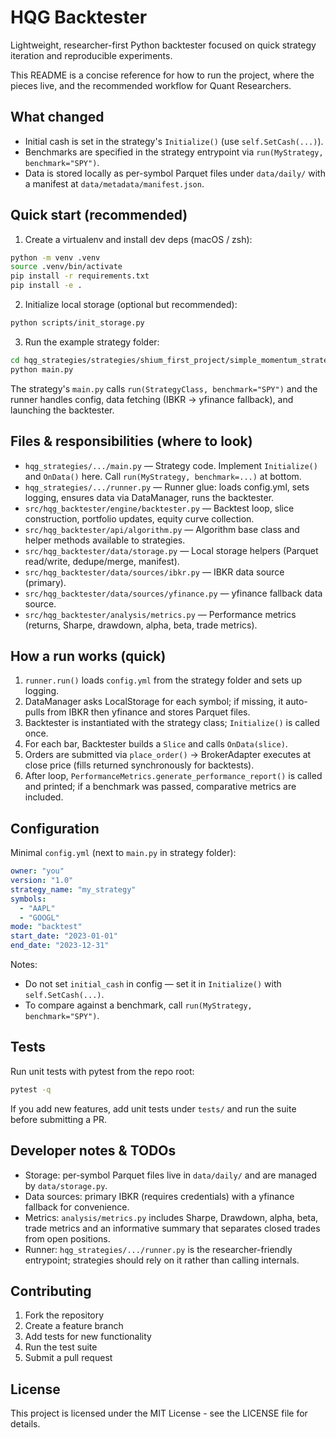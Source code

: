 # HQG Backtester

Lightweight, researcher-first Python backtester focused on quick strategy iteration and reproducible experiments.

This README is a concise reference for how to run the project, where the pieces live, and the recommended workflow for Quant Researchers.

## What changed

- Initial cash is set in the strategy's `Initialize()` (use `self.SetCash(...)`).
- Benchmarks are specified in the strategy entrypoint via `run(MyStrategy, benchmark="SPY")`.
- Data is stored locally as per-symbol Parquet files under `data/daily/` with a manifest at `data/metadata/manifest.json`.

## Quick start (recommended)

1. Create a virtualenv and install dev deps (macOS / zsh):

```bash
python -m venv .venv
source .venv/bin/activate
pip install -r requirements.txt
pip install -e .
```

2. Initialize local storage (optional but recommended):

```bash
python scripts/init_storage.py
```

3. Run the example strategy folder:

```bash
cd hqg_strategies/strategies/shium_first_project/simple_momentum_strategy
python main.py
```

The strategy's `main.py` calls `run(StrategyClass, benchmark="SPY")` and the runner handles config, data fetching (IBKR -> yfinance fallback), and launching the backtester.

## Files & responsibilities (where to look)

- `hqg_strategies/.../main.py` — Strategy code. Implement `Initialize()` and `OnData()` here. Call `run(MyStrategy, benchmark=...)` at bottom.
- `hqg_strategies/.../runner.py` — Runner glue: loads config.yml, sets logging, ensures data via DataManager, runs the backtester.
- `src/hqg_backtester/engine/backtester.py` — Backtest loop, slice construction, portfolio updates, equity curve collection.
- `src/hqg_backtester/api/algorithm.py` — Algorithm base class and helper methods available to strategies.
- `src/hqg_backtester/data/storage.py` — Local storage helpers (Parquet read/write, dedupe/merge, manifest).
- `src/hqg_backtester/data/sources/ibkr.py` — IBKR data source (primary).
- `src/hqg_backtester/data/sources/yfinance.py` — yfinance fallback data source.
- `src/hqg_backtester/analysis/metrics.py` — Performance metrics (returns, Sharpe, drawdown, alpha, beta, trade metrics).

## How a run works (quick)

1. `runner.run()` loads `config.yml` from the strategy folder and sets up logging.
2. DataManager asks LocalStorage for each symbol; if missing, it auto-pulls from IBKR then yfinance and stores Parquet files.
3. Backtester is instantiated with the strategy class; `Initialize()` is called once.
4. For each bar, Backtester builds a `Slice` and calls `OnData(slice)`.
5. Orders are submitted via `place_order()` → BrokerAdapter executes at close price (fills returned synchronously for backtests).
6. After loop, `PerformanceMetrics.generate_performance_report()` is called and printed; if a benchmark was passed, comparative metrics are included.

## Configuration

Minimal `config.yml` (next to `main.py` in strategy folder):

```yaml
owner: "you"
version: "1.0"
strategy_name: "my_strategy"
symbols:
  - "AAPL"
  - "GOOGL"
mode: "backtest"
start_date: "2023-01-01"
end_date: "2023-12-31"
```

Notes:
- Do not set `initial_cash` in config — set it in `Initialize()` with `self.SetCash(...)`.
- To compare against a benchmark, call `run(MyStrategy, benchmark="SPY")`.

## Tests

Run unit tests with pytest from the repo root:

```bash
pytest -q
```

If you add new features, add unit tests under `tests/` and run the suite before submitting a PR.

## Developer notes & TODOs

- Storage: per-symbol Parquet files live in `data/daily/` and are managed by `data/storage.py`.
- Data sources: primary IBKR (requires credentials) with a yfinance fallback for convenience.
- Metrics: `analysis/metrics.py` includes Sharpe, Drawdown, alpha, beta, trade metrics and an informative summary that separates closed trades from open positions.
- Runner: `hqg_strategies/.../runner.py` is the researcher-friendly entrypoint; strategies should rely on it rather than calling internals.

## Contributing

1. Fork the repository
2. Create a feature branch
3. Add tests for new functionality
4. Run the test suite
5. Submit a pull request

## License

This project is licensed under the MIT License - see the LICENSE file for details.